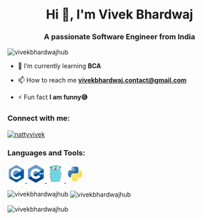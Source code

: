 <h1 align="center">Hi 👋, I'm Vivek Bhardwaj</h1>
<h3 align="center">A passionate Software Engineer from India</h3>

<p align="left"> <img src="https://komarev.com/ghpvc/?username=vivekbhardwajhub&label=Profile%20views&color=0e75b6&style=flat" alt="vivekbhardwajhub" /> </p>

- 🌱 I’m currently learning **BCA**

- 📫 How to reach me **vivekbhardwaj.contact@gmail.com**

- ⚡ Fun fact **I am funny😅**

<h3 align="left">Connect with me:</h3>
<p align="left">
<a href="https://instagram.com/nattyvivek" target="blank"><img align="center" src="https://raw.githubusercontent.com/rahuldkjain/github-profile-readme-generator/master/src/images/icons/Social/instagram.svg" alt="nattyvivek" height="30" width="40" /></a>
</p>

<h3 align="left">Languages and Tools:</h3>
<p align="left"> <a href="https://www.cprogramming.com/" target="_blank" rel="noreferrer"> <img src="https://raw.githubusercontent.com/devicons/devicon/master/icons/c/c-original.svg" alt="c" width="40" height="40"/> </a> <a href="https://www.w3schools.com/cpp/" target="_blank" rel="noreferrer"> <img src="https://raw.githubusercontent.com/devicons/devicon/master/icons/cplusplus/cplusplus-original.svg" alt="cplusplus" width="40" height="40"/> </a> <a href="https://golang.org" target="_blank" rel="noreferrer"> <img src="https://raw.githubusercontent.com/devicons/devicon/master/icons/go/go-original.svg" alt="go" width="40" height="40"/> </a> <a href="https://www.python.org" target="_blank" rel="noreferrer"> <img src="https://raw.githubusercontent.com/devicons/devicon/master/icons/python/python-original.svg" alt="python" width="40" height="40"/> </a> </p>

<p><img align="left" src="https://github-readme-stats.vercel.app/api/top-langs?username=vivekbhardwajhub&show_icons=true&locale=en&layout=compact" alt="vivekbhardwajhub" /></p>

<p>&nbsp;<img align="center" src="https://github-readme-stats.vercel.app/api?username=vivekbhardwajhub&show_icons=true&locale=en" alt="vivekbhardwajhub" /></p>

<p><img align="center" src="https://github-readme-streak-stats.herokuapp.com/?user=vivekbhardwajhub&" alt="vivekbhardwajhub" /></p>

